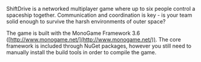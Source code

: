 ShiftDrive is a networked multiplayer game where up to six people control a spaceship together. Communication and coordination is key - is your team solid enough to survive the harsh environments of outer space?

The game is built with the MonoGame Framework 3.6 ([http://www.monogame.net/](http://www.monogame.net/)). The core framework is included through NuGet packages, however you still need to manually install the build tools in order to compile the game.
